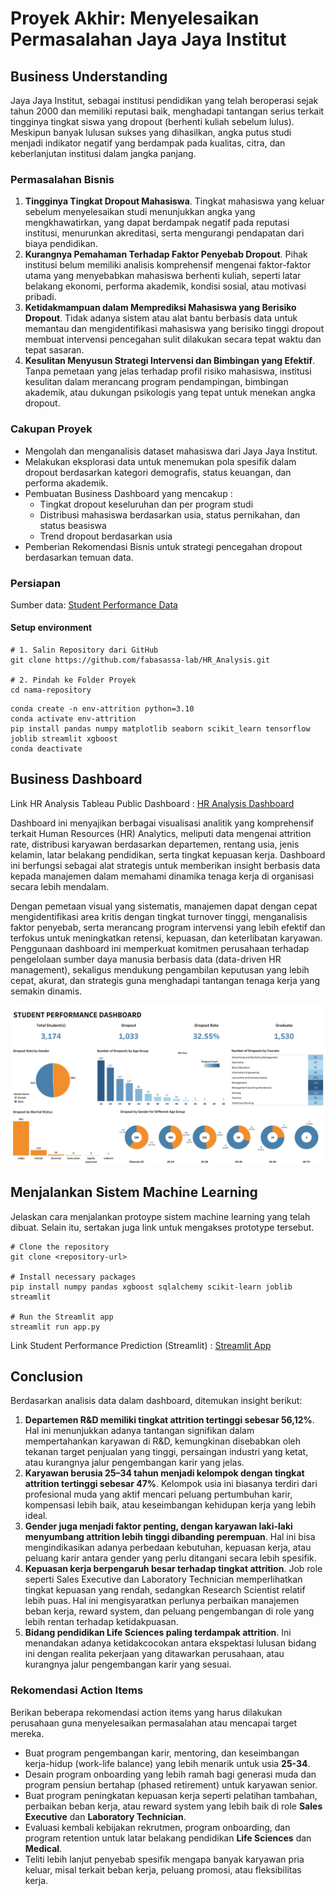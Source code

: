 # Proyek Akhir: Menyelesaikan Permasalahan Jaya Jaya Institut

## Business Understanding

Jaya Jaya Institut, sebagai institusi pendidikan yang telah beroperasi sejak tahun 2000 dan memiliki reputasi baik, menghadapi tantangan serius terkait tingginya tingkat siswa yang dropout (berhenti kuliah sebelum lulus). Meskipun banyak lulusan sukses yang dihasilkan, angka putus studi menjadi indikator negatif yang berdampak pada kualitas, citra, dan keberlanjutan institusi dalam jangka panjang.

### Permasalahan Bisnis

1. **Tingginya Tingkat Dropout Mahasiswa**.
Tingkat mahasiswa yang keluar sebelum menyelesaikan studi menunjukkan angka yang mengkhawatirkan, yang dapat berdampak negatif pada reputasi institusi, menurunkan akreditasi, serta mengurangi pendapatan dari biaya pendidikan.
2. **Kurangnya Pemahaman Terhadap Faktor Penyebab Dropout**.
Pihak institusi belum memiliki analisis komprehensif mengenai faktor-faktor utama yang menyebabkan mahasiswa berhenti kuliah, seperti latar belakang ekonomi, performa akademik, kondisi sosial, atau motivasi pribadi.
3. **Ketidakmampuan dalam Memprediksi Mahasiswa yang Berisiko Dropout**.
Tidak adanya sistem atau alat bantu berbasis data untuk memantau dan mengidentifikasi mahasiswa yang berisiko tinggi dropout membuat intervensi pencegahan sulit dilakukan secara tepat waktu dan tepat sasaran.
4. **Kesulitan Menyusun Strategi Intervensi dan Bimbingan yang Efektif**.
Tanpa pemetaan yang jelas terhadap profil risiko mahasiswa, institusi kesulitan dalam merancang program pendampingan, bimbingan akademik, atau dukungan psikologis yang tepat untuk menekan angka dropout.

### Cakupan Proyek

- Mengolah dan menganalisis dataset mahasiswa dari Jaya Jaya Institut.
- Melakukan eksplorasi data untuk menemukan pola spesifik dalam dropout berdasarkan kategori demografis, status keuangan, dan performa akademik.
- Pembuatan Business Dashboard yang mencakup : 
  - Tingkat dropout keseluruhan dan per program studi
  - Distribusi mahasiswa berdasarkan usia, status pernikahan, dan status beasiswa
  - Trend dropout berdasarkan usia
- Pemberian Rekomendasi Bisnis untuk strategi pencegahan dropout berdasarkan temuan data.

### Persiapan

Sumber data: [Student Performance Data](https://github.com/dicodingacademy/dicoding_dataset/blob/main/students_performance/README.md)

#### Setup environment

```
# 1. Salin Repository dari GitHub
git clone https://github.com/fabasassa-lab/HR_Analysis.git

# 2. Pindah ke Folder Proyek
cd nama-repository
```

```
conda create -n env-attrition python=3.10
conda activate env-attrition
pip install pandas numpy matplotlib seaborn scikit_learn tensorflow joblib streamlit xgboost
conda deactivate
```

## Business Dashboard

Link HR Analysis Tableau Public Dashboard : [HR Analysis Dashboard](https://public.tableau.com/app/profile/fauzihan.bagus/viz/HRAnalysis_17457576868510/HRANALYTICSDASHBOARD)

Dashboard ini menyajikan berbagai visualisasi analitik yang komprehensif terkait Human Resources (HR) Analytics, meliputi data mengenai attrition rate, distribusi karyawan berdasarkan departemen, rentang usia, jenis kelamin, latar belakang pendidikan, serta tingkat kepuasan kerja.
Dashboard ini berfungsi sebagai alat strategis untuk memberikan insight berbasis data kepada manajemen dalam memahami dinamika tenaga kerja di organisasi secara lebih mendalam.

Dengan pemetaan visual yang sistematis, manajemen dapat dengan cepat mengidentifikasi area kritis dengan tingkat turnover tinggi, menganalisis faktor penyebab, serta merancang program intervensi yang lebih efektif dan terfokus untuk meningkatkan retensi, kepuasan, dan keterlibatan karyawan.
Penggunaan dashboard ini memperkuat komitmen perusahaan terhadap pengelolaan sumber daya manusia berbasis data (data-driven HR management), sekaligus mendukung pengambilan keputusan yang lebih cepat, akurat, dan strategis guna menghadapi tantangan tenaga kerja yang semakin dinamis.

![HR Dashboard](good_sawo-dashboard.png)

## Menjalankan Sistem Machine Learning
Jelaskan cara menjalankan protoype sistem machine learning yang telah dibuat. Selain itu, sertakan juga link untuk mengakses prototype tersebut.

```
# Clone the repository
git clone <repository-url>

# Install necessary packages
pip install numpy pandas xgboost sqlalchemy scikit-learn joblib streamlit

# Run the Streamlit app
streamlit run app.py
```

Link Student Performance Prediction (Streamlit) : [Streamlit App](https://studentperformanceanalysis-n5yfnn72v5g4ukudrcsgem.streamlit.app/)

## Conclusion

Berdasarkan analisis data dalam dashboard, ditemukan insight berikut:

1. **Departemen R&D memiliki tingkat attrition tertinggi sebesar 56,12%**.
Hal ini menunjukkan adanya tantangan signifikan dalam mempertahankan karyawan di R&D, kemungkinan disebabkan oleh tekanan target penjualan yang tinggi, persaingan industri yang ketat, atau kurangnya jalur pengembangan karir yang jelas.
2. **Karyawan berusia 25–34 tahun menjadi kelompok dengan tingkat attrition tertinggi sebesar 47%**.
Kelompok usia ini biasanya terdiri dari profesional muda yang aktif mencari peluang pertumbuhan karir, kompensasi lebih baik, atau keseimbangan kehidupan kerja yang lebih ideal.
3. **Gender juga menjadi faktor penting, dengan karyawan laki-laki menyumbang attrition lebih tinggi dibanding perempuan**.
Hal ini bisa mengindikasikan adanya perbedaan kebutuhan, kepuasan kerja, atau peluang karir antara gender yang perlu ditangani secara lebih spesifik.
4. **Kepuasan kerja berpengaruh besar terhadap tingkat attrition**.
Job role seperti Sales Executive dan Laboratory Technician memperlihatkan tingkat kepuasan yang rendah, sedangkan Research Scientist relatif lebih puas. Hal ini mengisyaratkan perlunya perbaikan manajemen beban kerja, reward system, dan peluang pengembangan di role yang lebih rentan terhadap ketidakpuasan.
5. **Bidang pendidikan Life Sciences paling terdampak attrition**.
Ini menandakan adanya ketidakcocokan antara ekspektasi lulusan bidang ini dengan realita pekerjaan yang ditawarkan perusahaan, atau kurangnya jalur pengembangan karir yang sesuai.

### Rekomendasi Action Items

Berikan beberapa rekomendasi action items yang harus dilakukan perusahaan guna menyelesaikan permasalahan atau mencapai target mereka.

- Buat program pengembangan karir, mentoring, dan keseimbangan kerja-hidup (work-life balance) yang lebih menarik untuk usia **25-34**.
- Desain program onboarding yang lebih ramah bagi generasi muda dan program pensiun bertahap (phased retirement) untuk karyawan senior.
- Buat program peningkatan kepuasan kerja seperti pelatihan tambahan, perbaikan beban kerja, atau reward system yang lebih baik di role **Sales Executive** dan **Laboratory Technician**.
- Evaluasi kembali kebijakan rekrutmen, program onboarding, dan program retention untuk latar belakang pendidikan **Life Sciences** dan **Medical**.
- Teliti lebih lanjut penyebab spesifik mengapa banyak karyawan pria keluar, misal terkait beban kerja, peluang promosi, atau fleksibilitas kerja.
